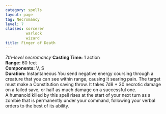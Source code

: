 ```yaml
---
category: spells
layout: page
tag: Necromancy
level: 7
classes: sorcerer
         warlock
         wizard
title: Finger of Death 
---
```

_7th-level necromancy_ 
**Casting Time:** 1 action    
**Range:** 60 feet    
**Components:** V, S    
**Duration:** Instantaneous 
You send negative energy coursing through a creature that you can see within range, causing it searing pain. The target must make a Constitution saving throw. It takes 7d8 + 30 necrotic damage on a failed save, or half as much damage on a successful one.    
A humanoid killed by this spell rises at the start of your next turn as a zombie that is permanently under your command, following your verbal orders to the best of its ability. 

